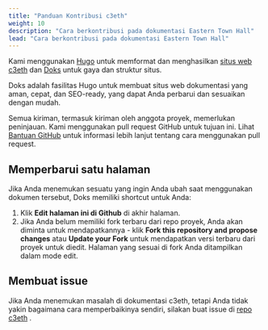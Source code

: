 ```yaml
---
title: "Panduan Kontribusi c3eth"
weight: 10
description: "Cara berkontribusi pada dokumentasi Eastern Town Hall"
lead: "Cara berkontribusi pada dokumentasi Eastern Town Hall"
---
```


Kami menggunakan [Hugo](https://gohugo.io/) untuk memformat dan menghasilkan [situs web c3eth](https://c3eth.github.io/) dan [Doks](https://getdoks.org/) untuk gaya dan struktur situs.

Doks adalah fasilitas Hugo untuk membuat situs web dokumentasi yang aman, cepat, dan SEO-ready, yang dapat Anda perbarui dan sesuaikan dengan mudah.

Semua kiriman, termasuk kiriman oleh anggota proyek, memerlukan peninjauan. Kami menggunakan pull request GitHub untuk tujuan ini. Lihat [Bantuan GitHub](https://help.github.com/articles/about-pull-requests/) untuk informasi lebih lanjut tentang cara menggunakan pull request.

## Memperbarui satu halaman

Jika Anda menemukan sesuatu yang ingin Anda ubah saat menggunakan dokumen tersebut, Doks memiliki shortcut untuk Anda:

1. Klik **Edit halaman ini di Github** di akhir halaman.
2. Jika Anda belum memiliki fork terbaru dari repo proyek, Anda akan diminta untuk mendapatkannya - klik **Fork this repository and propose changes** atau **Update your Fork** untuk mendapatkan versi terbaru dari proyek untuk diedit. Halaman yang sesuai di fork Anda ditampilkan dalam mode edit.

## Membuat issue

Jika Anda menemukan masalah di dokumentasi c3eth, tetapi Anda tidak yakin bagaimana cara memperbaikinya sendiri, silakan buat issue di [repo c3eth](https://github.com/c3eth/c3eth.github.io/issues) .
